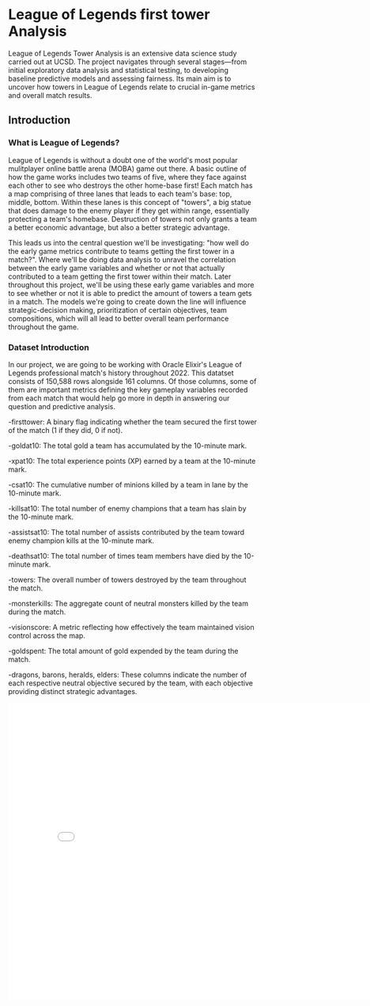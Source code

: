 # League of Legends first tower Analysis
League of Legends Tower Analysis is an extensive data science study carried out at UCSD. The project navigates through several stages—from initial exploratory data analysis and statistical testing, to developing baseline predictive models and assessing fairness. Its main aim is to uncover how towers in League of Legends relate to crucial in-game metrics and overall match results.

## Introduction

### What is League of Legends?
League of Legends is without a doubt one of the world's most popular mulitplayer online battle arena (MOBA) game out there. A basic outline of how the game works includes two teams of five, where they face against each other to see who destroys the other home-base first! Each match has a map comprising of three lanes that leads to each team's base: top, middle, bottom. Within these lanes is this concept of "towers", a big statue that does damage to the enemy player if they get within range, essentially protecting a team's homebase. Destruction of towers not only grants a team a better economic advantage, but also a better strategic advantage.

This leads us into the central question we'll be investigating: "how well do the early game metrics contribute to teams getting the first tower in a match?". Where we'll be doing data analysis to unravel the correlation between the early game variables and whether or not that actually contributed to a team getting the first tower within their match. Later throughout this project, we'll be using these early game variables and more to see whether or not it is able to predict the amount of towers a team gets in a match. The models we're going to create down the line will influence strategic-decision making, prioritization of certain objectives, team compositions, which will all lead to better overall team performance throughout the game.

### Dataset Introduction
In our project, we are going to be working with Oracle Elixir's League of Legends professional match's history throughout 2022. This datatset consists of 150,588 rows alongside 161 columns. Of those columns, some of them are important metrics defining the key gameplay variables recorded from each match that would help go more in depth in answering our question and predictive analysis.

-firsttower: A binary flag indicating whether the team secured the first tower of the match (1 if they did, 0 if not).

-goldat10: The total gold a team has accumulated by the 10-minute mark.

-xpat10: The total experience points (XP) earned by a team at the 10-minute mark.

-csat10: The cumulative number of minions killed by a team in lane by the 10-minute mark.

-killsat10: The total number of enemy champions that a team has slain by the 10-minute mark.

-assistsat10: The total number of assists contributed by the team toward enemy champion kills at the 10-minute mark.

-deathsat10: The total number of times team members have died by the 10-minute mark.

-towers: The overall number of towers destroyed by the team throughout the match.

-monsterkills: The aggregate count of neutral monsters killed by the team during the match.

-visionscore: A metric reflecting how effectively the team maintained vision control across the map.

-goldspent: The total amount of gold expended by the team during the match.

-dragons, barons, heralds, elders: These columns indicate the number of each respective neutral objective secured by the team, with each objective providing distinct strategic advantages.


<iframe
  src="assets/distribution_killsat10.html"
  width="800"
  height="600"
  frameborder="0"
></iframe>

